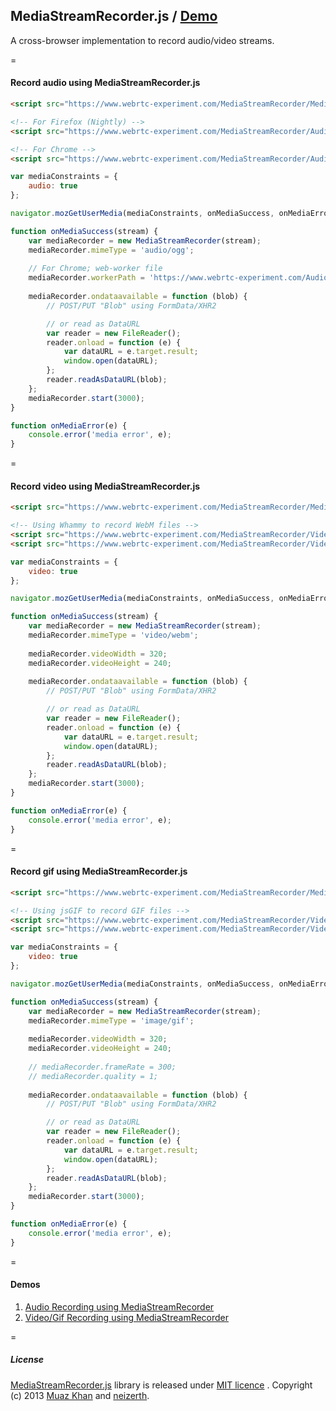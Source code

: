 ## MediaStreamRecorder.js / [Demo](https://www.webrtc-experiment.com/MediaStreamRecorder/)

A cross-browser implementation to record audio/video streams.

=

#### Record audio using MediaStreamRecorder.js

```html
<script src="https://www.webrtc-experiment.com/MediaStreamRecorder/MediaStreamRecorder.js"> </script>

<!-- For Firefox (Nightly) -->
<script src="https://www.webrtc-experiment.com/MediaStreamRecorder/AudioStreamRecorder/MediaRecorder.js"> </script>

<!-- For Chrome -->
<script src="https://www.webrtc-experiment.com/MediaStreamRecorder/AudioStreamRecorder/StereoRecorder.js"> </script>
```

```javascript
var mediaConstraints = {
    audio: true
};

navigator.mozGetUserMedia(mediaConstraints, onMediaSuccess, onMediaError);

function onMediaSuccess(stream) {
    var mediaRecorder = new MediaStreamRecorder(stream);
    mediaRecorder.mimeType = 'audio/ogg';
	
    // For Chrome; web-worker file
    mediaRecorder.workerPath = 'https://www.webrtc-experiment.com/AudioStreamRecorder/Workers/StereoAudioRecorder-Worker.js';
	
    mediaRecorder.ondataavailable = function (blob) {
        // POST/PUT "Blob" using FormData/XHR2

        // or read as DataURL
        var reader = new FileReader();
        reader.onload = function (e) {
            var dataURL = e.target.result;
            window.open(dataURL);
        };
        reader.readAsDataURL(blob);
    };
    mediaRecorder.start(3000);
}

function onMediaError(e) {
    console.error('media error', e);
}
```

=

#### Record video using MediaStreamRecorder.js

```html
<script src="https://www.webrtc-experiment.com/MediaStreamRecorder/MediaStreamRecorder.js"> </script>

<!-- Using Whammy to record WebM files -->
<script src="https://www.webrtc-experiment.com/MediaStreamRecorder/VideoStreamRecorder/WhammyRecorder.js"> </script>
<script src="https://www.webrtc-experiment.com/MediaStreamRecorder/VideoStreamRecorder/lib/whammy.js"> </script>
```

```javascript
var mediaConstraints = {
    video: true
};

navigator.mozGetUserMedia(mediaConstraints, onMediaSuccess, onMediaError);

function onMediaSuccess(stream) {
    var mediaRecorder = new MediaStreamRecorder(stream);
    mediaRecorder.mimeType = 'video/webm';
	
    mediaRecorder.videoWidth = 320;
    mediaRecorder.videoHeight = 240;
	
    mediaRecorder.ondataavailable = function (blob) {
        // POST/PUT "Blob" using FormData/XHR2

        // or read as DataURL
        var reader = new FileReader();
        reader.onload = function (e) {
            var dataURL = e.target.result;
            window.open(dataURL);
        };
        reader.readAsDataURL(blob);
    };
    mediaRecorder.start(3000);
}

function onMediaError(e) {
    console.error('media error', e);
}
```


=

#### Record gif using MediaStreamRecorder.js

```html
<script src="https://www.webrtc-experiment.com/MediaStreamRecorder/MediaStreamRecorder.js"> </script>

<!-- Using jsGIF to record GIF files -->
<script src="https://www.webrtc-experiment.com/MediaStreamRecorder/VideoStreamRecorder/GifRecorder.js"> </script>
<script src="https://www.webrtc-experiment.com/MediaStreamRecorder/VideoStreamRecorder/lib/gif-encoder.js"> </script>
```

```javascript
var mediaConstraints = {
    video: true
};

navigator.mozGetUserMedia(mediaConstraints, onMediaSuccess, onMediaError);

function onMediaSuccess(stream) {
    var mediaRecorder = new MediaStreamRecorder(stream);
    mediaRecorder.mimeType = 'image/gif';
	
    mediaRecorder.videoWidth = 320;
    mediaRecorder.videoHeight = 240;
	
    // mediaRecorder.frameRate = 300;
    // mediaRecorder.quality = 1;
	
    mediaRecorder.ondataavailable = function (blob) {
        // POST/PUT "Blob" using FormData/XHR2

        // or read as DataURL
        var reader = new FileReader();
        reader.onload = function (e) {
            var dataURL = e.target.result;
            window.open(dataURL);
        };
        reader.readAsDataURL(blob);
    };
    mediaRecorder.start(3000);
}

function onMediaError(e) {
    console.error('media error', e);
}
```

=

#### Demos

1. [Audio Recording using MediaStreamRecorder](https://www.webrtc-experiment.com/MediaStreamRecorder/demos/audio-recorder.html)
2. [Video/Gif Recording using MediaStreamRecorder](https://www.webrtc-experiment.com/MediaStreamRecorder/demos/video-recorder.html)

=

##### License

[MediaStreamRecorder.js](https://github.com/streamproc/MediaStreamRecorder) library is released under [MIT licence](https://www.webrtc-experiment.com/licence/) . Copyright (c) 2013 [Muaz Khan](https://github.com/muaz-khan) and [neizerth](https://github.com/neizerth).
